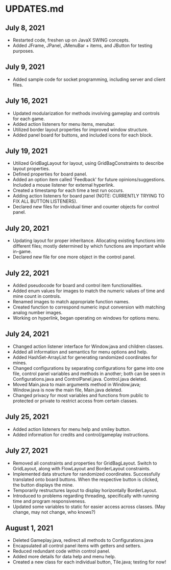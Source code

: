 # UPDATES.md

## July 8, 2021
* Restarted code, freshen up on JavaX SWING concepts.
* Added JFrame, JPanel, JMenuBar + items, and JButton for testing purposes. 

## July 9, 2021
* Added sample code for socket programming, including server and client files. 

## July 16, 2021
* Updated modularization for methods involving gameplay and controls for each game. 
* Added action listeners for menu items, menubar.
* Utilized border layout properties for improved window structure.
* Added panel board for buttons, and included icons for each block.

## July 19, 2021
* Utilized GridBagLayout for layout, using GridBagConstraints to describe layout properties.
* Defined properties for board panel. 
* Added an option item called 'Feedback' for future opinions/suggestions. Included a mouse listener for external hyperlink. 
* Created a timestamp for each time a test run occurs. 
* Adding action listeners for board panel (NOTE: CURRENTLY TRYING TO FIX ALL BUTTON LISTENERS). 
* Declared new files for individual timer and counter objects for control panel. 

## July 20, 2021
* Updating layout for proper inheritance. Allocating existing functions into different files; mostly determined by which functions are important while in-game. 
* Declared new file for one more object in the control panel.

## July 22, 2021
* Added pseudocode for board and control item functionalities. 
* Added enum values for images to match the numeric values of time and mine count in controls. 
* Renamed images to match appropriate function names. 
* Created function to correspond numeric input conversion with matching analog number images. 
* Working on hyperlink, began operating on windows for options menu. 

## July 24, 2021
* Changed action listener interface for Window.java and children classes.
* Added all information and semantics for menu options and help. 
* Added HashSet-ArrayList for generating randomized coordinates for mines.
* Changed configurations by separating configurations for game into one file, control panel variables and methods in another; both can be seen in Configurations.java and ControlPanel.java. Control.java deleted. 
* Moved Main.java to main arguments method in Window.java; Window.java is now the main file, Main.java deleted. 
* Changed privacy for most variables and functions from public to protected or private to restrict access from certain classes.  

## July 25, 2021
* Added action listeners for menu help and smiley button. 
* Added information for credits and control/gameplay instructions.

## July 27, 2021
* Removed all constraints and properties for GridBagLayout. Switch to GridLayout, along with FlowLayout and BorderLayout constraints. 
* Implemented data structure for randomized coordinates. Successfully translated onto board buttons. When the respective button is clicked, the button displays the mine. 
* Temporarily restructures layout to display horizontally BorderLayout. 
* Introduced to problems regarding threading, specifically with running time and program responsiveness.
* Updated some variables to static for easier access across classes. (May change, may not change, who knows?)

## August 1, 2021
* Deleted Gameplay.java, redirect all methods to Configurations.java
* Encapsulated all control panel items with getters and setters.
* Reduced redundant code within control panel.
* Added more details for data help and menu help.
* Created a new class for each individual button, Tile.java; testing for now!